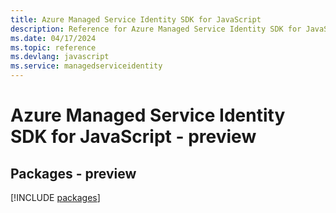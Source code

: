 ```yaml
---
title: Azure Managed Service Identity SDK for JavaScript
description: Reference for Azure Managed Service Identity SDK for JavaScript
ms.date: 04/17/2024
ms.topic: reference
ms.devlang: javascript
ms.service: managedserviceidentity
---
```

# Azure Managed Service Identity SDK for JavaScript - preview
## Packages - preview
[!INCLUDE [packages](managed-service-identity-index.md)]